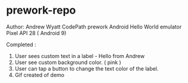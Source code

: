# prework-repo
Author: Andrew Wyatt
CodePath prework Android Hello World
emulator
Pixel API 28 ( Android 9)

Completed : 
1. User sees custom text in a label - Hello from Andrew
2. User see custom background color. ( pink )
2. User can tap a button to change the text color of the label.
3. Gif created of demo

